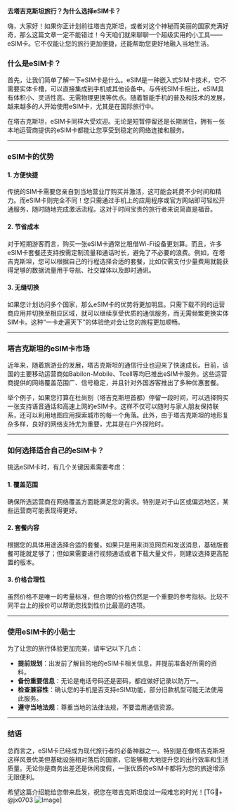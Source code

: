 **去塔吉克斯坦旅行？为什么选择eSIM卡？**

嗨，大家好！如果你正计划前往塔吉克斯坦，或者对这个神秘而美丽的国家充满好奇，那么这篇文章一定不能错过！今天咱们就来聊聊一个超级实用的小工具——eSIM卡。它不仅能让您的旅行更加便捷，还能帮助您更好地融入当地生活。

### 什么是eSIM卡？

首先，让我们简单了解一下eSIM卡是什么。eSIM是一种嵌入式SIM卡技术，它不需要实体卡槽，可以直接集成到手机或其他设备中。与传统SIM卡相比，eSIM具有体积小、灵活性高、无需物理更换等优点。随着智能手机的普及和技术的发展，越来越多的人开始使用eSIM卡，尤其是在国际旅行中。

在塔吉克斯坦，eSIM卡同样大受欢迎。无论是短暂停留还是长期居住，拥有一张本地运营商提供的eSIM卡都能让您享受到稳定的网络连接和服务。

---

### eSIM卡的优势

#### 1. **方便快捷**
传统的SIM卡需要您亲自到当地营业厅购买并激活，这可能会耗费不少时间和精力。而eSIM卡则完全不同！您只需通过手机上的应用程序或官方网站即可轻松开通服务，随时随地完成激活流程。这对于时间宝贵的旅行者来说简直是福音。

#### 2. **节省成本**
对于短期游客而言，购买一张eSIM卡通常比租借Wi-Fi设备更划算。而且，许多eSIM卡套餐还支持按需定制流量和通话时长，避免了不必要的浪费。例如，在塔吉克斯坦，您可以根据自己的行程选择合适的套餐，比如仅需支付少量费用就能获得足够的数据流量用于导航、社交媒体以及即时通讯。

#### 3. **无缝切换**
如果您计划访问多个国家，那么eSIM卡的优势将更加明显。只需下载不同的运营商应用并切换至相应区域，就可以继续享受优质的通信服务，而无需频繁更换实体SIM卡。这种“一卡走遍天下”的体验绝对会让您的旅程更加顺畅。

---

### 塔吉克斯坦的eSIM卡市场

近年来，随着旅游业的发展，塔吉克斯坦的通信行业也迎来了快速成长。目前，该国的主要移动运营商如Babilon-Mobile、Tcell等均已推出eSIM卡服务。这些运营商提供的网络覆盖范围广、信号稳定，并且针对外国游客推出了多种优惠套餐。

举个例子，如果您打算在杜尚别（塔吉克斯坦首都）停留一段时间，可以选择购买一张支持语音通话和高速上网的eSIM卡。这样不仅可以随时与家人朋友保持联系，还可以利用地图应用探索城市的每一个角落。此外，由于塔吉克斯坦的地形复杂多样，良好的网络支持尤为重要，尤其是在户外探险时。

---

### 如何选择适合自己的eSIM卡？

挑选eSIM卡时，有几个关键因素需要考虑：

#### 1. **覆盖范围**
确保所选运营商在网络覆盖方面能满足您的需求。特别是对于山区或偏远地区，某些运营商可能表现得更好。

#### 2. **套餐内容**
根据您的具体用途选择合适的套餐。如果只是用来浏览网页和发送消息，基础版套餐可能就足够了；但如果需要进行视频通话或者下载大量文件，则建议选择更高配置的版本。

#### 3. **价格合理性**
虽然价格不是唯一的考量标准，但合理的价格仍然是一个重要的参考指标。比较不同平台上的报价可以帮助您找到性价比最高的选项。

---

### 使用eSIM卡的小贴士

为了让您的旅行体验更加完美，请牢记以下几点：

- **提前规划**：出发前了解目的地的eSIM卡相关信息，并提前准备好所需的资料。
- **备份重要信息**：无论是电话号码还是密码，都应做好记录以防万一。
- **检查兼容性**：确认您的手机是否支持eSIM功能，部分旧款机型可能无法使用此服务。
- **遵守当地法规**：尊重当地的法律法规，不要滥用通信资源。

---

### 结语

总而言之，eSIM卡已经成为现代旅行者的必备神器之一。特别是在像塔吉克斯坦这样风景优美但基础设施相对落后的国家，它能够极大地提升您的出行效率和生活质量。无论你是商务出差还是休闲度假，一张优质的eSIM卡都将为您的旅途增添无限便利。

希望这篇介绍能给您带来启发，祝您在塔吉克斯坦度过一段难忘的时光！[TG💪+ @jx0703 ![Image](https://github.com/user-attachments/assets/dbca1d08-cadb-493c-b0ec-ad6f7a83f270)]